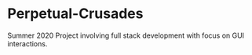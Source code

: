 # Perpetual-Crusades
Summer 2020 Project involving full stack development with focus on GUI interactions.
